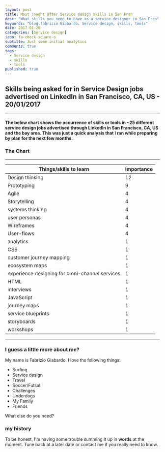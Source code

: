 ```yaml
---
layout: post
title: Most sought after Service design skills in San Fran
desc: "What skills you need to have as a service designer in San Fran"
keywords: "blog,fabrizio Giabardo, Service design, skills, tools"
date: 2017-01-20
categories: [Service design]
icon: fa-check-square-o
subtitle: Just some initial analytics
comments: true
tags:
  - Service design
  - skills
  - tools
published: true
---
```



## Skills being asked for in Service Design jobs advertised on LinkedIn in San Francisco, CA, US - 20/01/2017
---

#### The below chart shows the occurrence of skills or tools in ~25 different service design jobs advertised through LinkedIn in San Francisco, CA, US and the bay area.  This was just a quick analysis that I ran while preparing by plan for the next few months.  


### The Chart
---

| Things/skills to learn                            | Importance |   
|---------------------------------------------------|---|
| Design  thinking                                  | 12 |    
| Prototyping                                       | 9 |    
| Agile                                             | 4 |    
| Storytelling                                      | 4 |  
| systems thinking                                  | 4 |  
| user personas                                     | 4 |
| Wireframes                                        | 4 | 
| User-flows                                        | 4 |  
| analytics                                         | 1 | 
| CSS                                               | 1 |  
| customer journey mapping                          | 1 |   
| ecosystem maps                                    | 1 | 
| experience designing for omni-channel services    | 1 |  
| HTML                                              | 1 |  
| interviews                                        | 1 |  
| JavaScript                                        | 1 | 
| journey maps                                      | 1 |     
| service blueprints                                | 1 |     
| storyboards                                       | 1 |     
| workshops                                         | 1 |   


---

### I guess a little more about me?


My name is Fabrizio Giabardo. I love ths following things:

- Surfing
- Service design
- Travel
- Soccer/Futsal
- Challenges
- Underdogs
- My Family
- Friends

What else do you need?

### my history

To be honest, I'm having some trouble summing it up in **words** at the moment.  Tune back at a later date or contact me if you really need to know.
